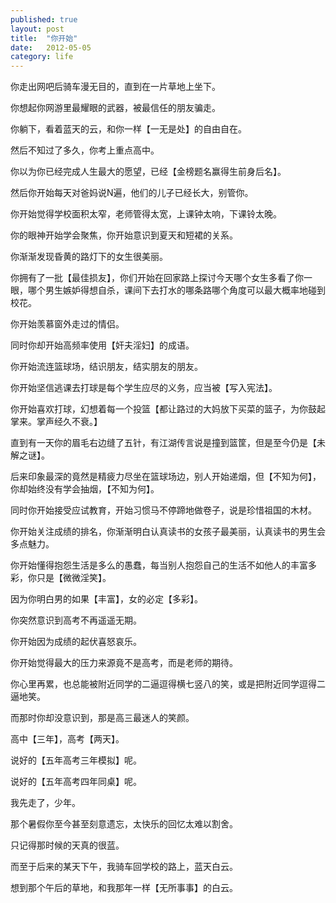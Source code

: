 ```yaml
---
published: true
layout: post
title:  "你开始"
date:   2012-05-05
category: life
---
```


你走出网吧后骑车漫无目的，直到在一片草地上坐下。

你想起你网游里最耀眼的武器，被最信任的朋友骗走。

你躺下，看着蓝天的云，和你一样【一无是处】的自由自在。


然后不知过了多久，你考上重点高中。

你以为你已经完成人生最大的愿望，已经【金榜题名赢得生前身后名】。

然后你开始每天对爸妈说N遍，他们的儿子已经长大，别管你。


你开始觉得学校面积太窄，老师管得太宽，上课钟太响，下课铃太晚。

你的眼神开始学会聚焦，你开始意识到夏天和短裙的关系。

你渐渐发现昏黄的路灯下的女生很美丽。

你拥有了一批【最佳损友】，你们开始在回家路上探讨今天哪个女生多看了你一眼，哪个男生嫉妒得想自杀，课间下去打水的哪条路哪个角度可以最大概率地碰到校花。

你开始羡慕窗外走过的情侣。

同时你却开始高频率使用【奸夫淫妇】的成语。

你开始流连篮球场，结识朋友，结实朋友的朋友。

你开始坚信逃课去打球是每个学生应尽的义务，应当被【写入宪法】。

你开始喜欢打球，幻想着每一个投篮【都让路过的大妈放下买菜的篮子，为你鼓起掌来。掌声经久不衰。】

直到有一天你的眉毛右边缝了五针，有江湖传言说是撞到篮筐，但是至今仍是【未解之谜】。

后来印象最深的竟然是精疲力尽坐在篮球场边，别人开始递烟，但【不知为何】，你却始终没有学会抽烟，【不知为何】。

同时你开始接受应试教育，开始习惯马不停蹄地做卷子，说是珍惜祖国的木材。

你开始关注成绩的排名，你渐渐明白认真读书的女孩子最美丽，认真读书的男生会多点魅力。

你开始懂得抱怨生活是多么的愚蠢，每当别人抱怨自己的生活不如他人的丰富多彩，你只是【微微淫笑】。

因为你明白男的如果【丰富】，女的必定【多彩】。



你突然意识到高考不再遥遥无期。

你开始因为成绩的起伏喜怒哀乐。

你开始觉得最大的压力来源竟不是高考，而是老师的期待。

你心里再累，也总能被附近同学的二逼逗得横七竖八的笑，或是把附近同学逗得二逼地笑。

而那时你却没意识到，那是高三最迷人的笑颜。



高中【三年】，高考【两天】。

说好的【五年高考三年模拟】呢。

说好的【五年高考四年同桌】呢。

我先走了，少年。

那个暑假你至今甚至刻意遗忘，太快乐的回忆太难以割舍。

只记得那时候的天真的很蓝。

而至于后来的某天下午，我骑车回学校的路上，蓝天白云。

想到那个午后的草地，和我那年一样【无所事事】的白云。
